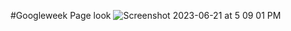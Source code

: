 #Googleweek
Page look
![Screenshot 2023-06-21 at 5 09 01 PM](https://github.com/Drizer909/Googleweek/assets/100469278/f0e81dd8-65d0-4271-a89b-d88f7770427b)
